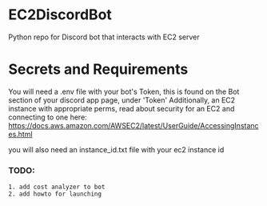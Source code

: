 # EC2DiscordBot
Python repo for Discord bot that interacts with EC2 server

# Secrets and Requirements
You will need a .env file with your bot's Token, this is found on the Bot section of your discord app page, under 'Token'
Additionally, an EC2 instance with appropriate perms, read about security for an EC2 and connecting to one here: https://docs.aws.amazon.com/AWSEC2/latest/UserGuide/AccessingInstances.html

you will also need an instance_id.txt file with your ec2 instance id


### TODO:

    1. add cost analyzer to bot
    2. add howto for launching
